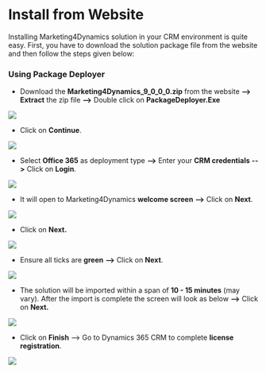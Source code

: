# Install from Website

Installing Marketing4Dynamics solution in your CRM environment is quite easy. First, you have to download the solution package file from the website and then follow the steps given below:

### Using Package Deployer

* Download the **Marketing4Dynamics\_9\_0\_0\_0.zip** from the website **-->** **Extract** the zip file **-->** Double click on **PackageDeployer.Exe**

![](<../../.gitbook/assets/Install\_1 (6).png>)

* Click on **Continue**.

![](<../../.gitbook/assets/Install\_2 (6).png>)

* Select **Office 365** as deployment type **-->** Enter your **CRM credentials** **-->** Click on **Login**.

![](<../../.gitbook/assets/Install\_3 (2).png>)

* It will open to Marketing4Dynamics **welcome screen** **-->** Click on **Next**.

![](<../../.gitbook/assets/Install\_4 (4).png>)

* Click on **Next.**

![](<../../.gitbook/assets/Install\_5 (2).png>)

* Ensure all ticks are **green** **-->** Click on **Next**.

![](../../.gitbook/assets/Install\_6.png)

* The solution will be imported within a span of **10 - 15 minutes** (may vary). After the import is complete the screen will look as below **-->** Click on **Next.**

![](../../.gitbook/assets/Install\_7.png)

* Click on **Finish** --> Go to Dynamics 365 CRM to complete **license registration**.

![](<../../.gitbook/assets/Install\_8 (1).png>)




